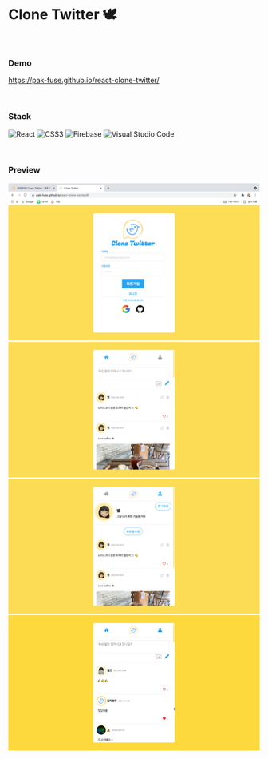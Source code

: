 # **Clone Twitter** 🕊

<br />

### **Demo**

https://pak-fuse.github.io/react-clone-twitter/

<br />

### **Stack**

![React](https://img.shields.io/badge/react-%2320232a.svg?style=for-the-badge&logo=react&logoColor=%2361DAFB) ![CSS3](https://img.shields.io/badge/css3-%231572B6.svg?style=for-the-badge&logo=css3&logoColor=white) ![Firebase](https://img.shields.io/badge/firebase-%23039BE5.svg?style=for-the-badge&logo=firebase) ![Visual Studio Code](https://img.shields.io/badge/Visual%20Studio%20Code-0078d7.svg?style=for-the-badge&logo=visual-studio-code&logoColor=white)

<br />

### **Preview**

<img src="CloneTwitter.png" alt="클론트위터 로그인" />
<img src="CloneTwitter-Home.png" alt="클론트위터 홈" />
<img src="CloneTwitter-Profile.png" alt="클론트위터 프로필" />
<img src="fill-heart.gif" alt="클론트위터 하트누르기" />

